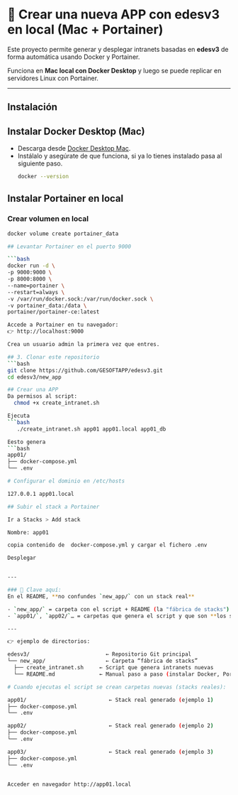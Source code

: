 # 🚀 Crear una nueva APP con edesv3 en local (Mac + Portainer)

Este proyecto permite generar y desplegar intranets basadas en **edesv3** de forma automática usando Docker y Portainer.  

Funciona en **Mac local con Docker Desktop** y luego se puede replicar en servidores Linux con Portainer.

---

## Instalación

## Instalar Docker Desktop (Mac)
- Descarga desde [Docker Desktop Mac](https://www.docker.com/products/docker-desktop/).
- Instálalo y asegúrate de que funciona, si ya lo tienes instalado pasa al siguiente paso.
  ```bash
  docker --version

## Instalar Portainer en local

### Crear volumen en local

  ```bash
docker volume create portainer_data

## Levantar Portainer en el puerto 9000

  ```bash
docker run -d \
  -p 9000:9000 \
  -p 8000:8000 \
  --name=portainer \
  --restart=always \
  -v /var/run/docker.sock:/var/run/docker.sock \
  -v portainer_data:/data \
  portainer/portainer-ce:latest

Accede a Portainer en tu navegador:
👉 http://localhost:9000

Crea un usuario admin la primera vez que entres.

## 3. Clonar este repositorio
  ```bash
git clone https://github.com/GESOFTAPP/edesv3.git
cd edesv3/new_app

## Crear una APP
Da permisos al script: 
	chmod +x create_intranet.sh

Ejecuta 
  ```bash
	 ./create_intranet.sh app01 app01.local app01_db

Eesto genera
  ```bash
app01/
├── docker-compose.yml
└── .env

# Configurar el dominio en /etc/hosts

127.0.0.1 app01.local

## Subir el stack a Portainer

Ir a Stacks > Add stack

Nombre: app01

copia contenido de  docker-compose.yml y cargar el fichero .env

Desplegar


---

### 🔑 Clave aquí:
En el README, **no confundes `new_app/` con un stack real**  

- `new_app/` = carpeta con el script + README (la "fábrica de stacks").  
- `app01/`, `app02/`… = carpetas que genera el script y que son **los stacks reales** para Portainer.  

---

👉 ejemplo de directorios:

edesv3/                        ← Repositorio Git principal
└── new_app/                   ← Carpeta “fábrica de stacks”
    ├── create_intranet.sh     ← Script que genera intranets nuevas
    └── README.md              ← Manual paso a paso (instalar Docker, Portainer, usar el script)

# Cuando ejecutas el script se crean carpetas nuevas (stacks reales):

app01/                          ← Stack real generado (ejemplo 1)
├── docker-compose.yml
└── .env

app02/                          ← Stack real generado (ejemplo 2)
├── docker-compose.yml
└── .env

app03/                          ← Stack real generado (ejemplo 3)
├── docker-compose.yml
└── .env


Acceder en navegador http://app01.local
